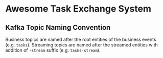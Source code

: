 # Awesome Task Exchange System

## Kafka Topic Naming Convention

Business topics are named after the root entities of the business events
(e.g. `tasks`).
Streaming topics are named after the streamed entities with addition of
`-stream` suffix (e.g. `tasks-stream`).
